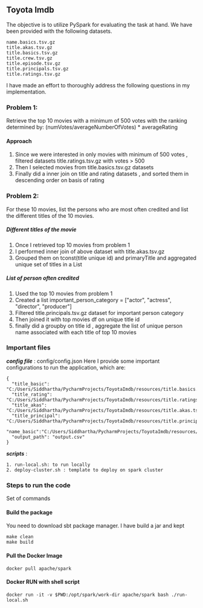 ## Toyota Imdb 

The objective is to utilize PySpark for evaluating the task at hand. 
We have been provided with the following datasets.

```
name.basics.tsv.gz
title.akas.tsv.gz
title.basics.tsv.gz
title.crew.tsv.gz
title.episode.tsv.gz
title.principals.tsv.gz
title.ratings.tsv.gz
```
I have made an effort to thoroughly address the following questions in my implementation.

### Problem 1:

Retrieve the top 10 movies with a minimum of 500 votes with the ranking determined by:
(numVotes/averageNumberOfVotes) * averageRating

#### Approach
1. Since we were interested in only movies with minimum of 500 votes , filtered datasets title.ratings.tsv.gz with votes > 500
2. Then I selected movies from title.basics.tsv.gz datasets
3. Finally did a inner join on title and rating datasets , and sorted them in descending order on basis of rating

### Problem 2:

For these 10 movies, list the persons who are most often credited and list the
different titles of the 10 movies.

##### Different titles of the movie
1. Once I retrieved top 10 movies from problem 1 
2. I performed inner join of above dataset with title.akas.tsv.gz
3. Grouped them on tconst(title unique id) and primaryTitle and aggregated unique set of titles in a List 

##### List of person often credited
1. Used the top 10 movies from problem 1
2. Created a list important_person_category = ["actor", "actress", "director", "producer"]
3. Filtered title.principals.tsv.gz dataset for important person category 
4. Then joined it with top movies df on unique title id
5. finally did a groupby on title id , aggregate the list of unique person name associated with each title of top 10 movies 

###  Important files
 ***config file*** :  config/config.json 
Here I provide some important configurations to run the application, which are:
```$xslt
{
  "title_basic": "C:/Users/Siddhartha/PycharmProjects/ToyotaImdb/resources/title.basics.tsv.gz",
  "title_rating": "C:/Users/Siddhartha/PycharmProjects/ToyotaImdb/resources/title.ratings.tsv.gz",
  "title_akas": "C:/Users/Siddhartha/PycharmProjects/ToyotaImdb/resources/title.akas.tsv.gz",
  "title_principal": "C:/Users/Siddhartha/PycharmProjects/ToyotaImdb/resources/title.principals.tsv.gz",
  "name_basic":"C:/Users/Siddhartha/PycharmProjects/ToyotaImdb/resources/name.basics.tsv.gz",
  "output_path": "output.csv"
}
``` 

***scripts*** : 

    1. run-local.sh: to run locally
    2. deploy-cluster.sh : template to deploy on spark cluster 
   
### Steps to run the code 

Set of commands 

#### Build the package

You need to download sbt package manager. I have build a jar and kept
```$xslt
make clean
make build
```

#### Pull the Docker Image
```
docker pull apache/spark 
```

#### Docker RUN with shell script 
```
docker run -it -v $PWD:/opt/spark/work-dir apache/spark bash ./run-local.sh
```
